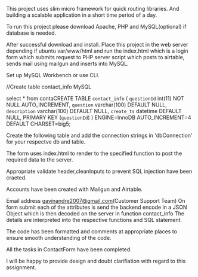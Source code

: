 This project uses slim micro framework for quick routing libraries. And building a scalable application in a short time period of a day.

To run this project please download Apache, PHP and MySQL(optional) if database is needed.

After successful download and install. Place this project in the web server depending if ubuntu
var/www/html and run the index.html which is a login form which submits request to PHP server script which posts to airtable, sends mail using mailgun and inserts into MySQL.

Set up MySQL Workbench or use CLI.

//Create table contact_info MySQL

select * from contaCREATE TABLE `contact_info` (
  `questionId` int(11) NOT NULL AUTO_INCREMENT,
  `question` varchar(100) DEFAULT NULL,
  `description` varchar(100) DEFAULT NULL,
  `create_ts` datetime DEFAULT NULL,
  PRIMARY KEY (`questionId`)
) ENGINE=InnoDB AUTO_INCREMENT=4 DEFAULT CHARSET=big5;


Create the following table and add the connection strings in 'dbConnection' for your respectve db and table.

The form uses index.html to render to the specified function to post the required data to the server.

Appropriate validate header,cleanInputs to prevent SQL injection have been craeted.

Accounts have been created with Mailgun and Airtable. 

Email address gavinandre2007@gmail.com(Customer Support Team)
On form submit each of the attributes is send the backend encode in a JSON Object
which is then decoded on the server in function contact_info
The details are interpreted into the respective functions and SQL statement.



The code has been formatted and comments at appropriate places to ensure smooth understanding of the code.

All the tasks in ContactForm have been completed.

I will be happy to provide design and doubt clarifiation with regard to this assignment.

